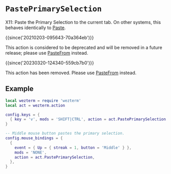 # `PastePrimarySelection`

X11: Paste the Primary Selection to the current tab.
On other systems, this behaves identically to [Paste](Paste.md).

{{since('20210203-095643-70a364eb')}}

This action is considered to be deprecated and will be removed in
a future release; please use [PasteFrom](PasteFrom.md) instead.

{{since('20230320-124340-559cb7b0')}}

This action has been removed. Please use [PasteFrom](PasteFrom.md) instead.

## Example

```lua
local wezterm = require 'wezterm'
local act = wezterm.action

config.keys = {
  { key = 'v', mods = 'SHIFT|CTRL', action = act.PastePrimarySelection },
}

-- Middle mouse button pastes the primary selection.
config.mouse_bindings = {
  {
    event = { Up = { streak = 1, button = 'Middle' } },
    mods = 'NONE',
    action = act.PastePrimarySelection,
  },
}
```

